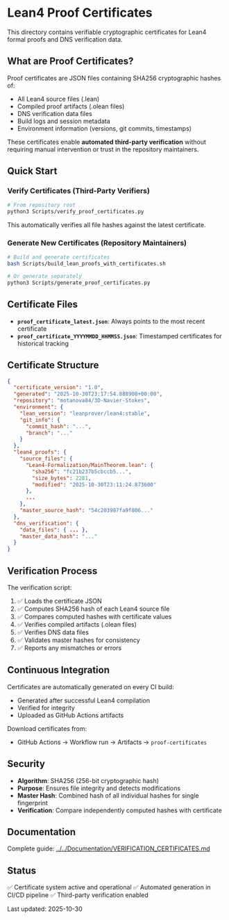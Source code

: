 # Lean4 Proof Certificates

This directory contains verifiable cryptographic certificates for Lean4 formal proofs and DNS verification data.

## What are Proof Certificates?

Proof certificates are JSON files containing SHA256 cryptographic hashes of:
- All Lean4 source files (.lean)
- Compiled proof artifacts (.olean files)
- DNS verification data files
- Build logs and session metadata
- Environment information (versions, git commits, timestamps)

These certificates enable **automated third-party verification** without requiring manual intervention or trust in the repository maintainers.

## Quick Start

### Verify Certificates (Third-Party Verifiers)

```bash
# From repository root
python3 Scripts/verify_proof_certificates.py
```

This automatically verifies all file hashes against the latest certificate.

### Generate New Certificates (Repository Maintainers)

```bash
# Build and generate certificates
bash Scripts/build_lean_proofs_with_certificates.sh

# Or generate separately
python3 Scripts/generate_proof_certificates.py
```

## Certificate Files

- **`proof_certificate_latest.json`**: Always points to the most recent certificate
- **`proof_certificate_YYYYMMDD_HHMMSS.json`**: Timestamped certificates for historical tracking

## Certificate Structure

```json
{
  "certificate_version": "1.0",
  "generated": "2025-10-30T23:17:54.888908+00:00",
  "repository": "motanova84/3D-Navier-Stokes",
  "environment": {
    "lean_version": "leanprover/lean4:stable",
    "git_info": {
      "commit_hash": "...",
      "branch": "..."
    }
  },
  "lean4_proofs": {
    "source_files": {
      "Lean4-Formalization/MainTheorem.lean": {
        "sha256": "fc21b237b5cbccb5...",
        "size_bytes": 2281,
        "modified": "2025-10-30T23:11:24.873600"
      },
      ...
    },
    "master_source_hash": "54c203987fa9f806..."
  },
  "dns_verification": {
    "data_files": { ... },
    "master_data_hash": "..."
  }
}
```

## Verification Process

The verification script:

1. ✅ Loads the certificate JSON
2. ✅ Computes SHA256 hash of each Lean4 source file
3. ✅ Compares computed hashes with certificate values
4. ✅ Verifies compiled artifacts (.olean files)
5. ✅ Verifies DNS data files
6. ✅ Validates master hashes for consistency
7. ✅ Reports any mismatches or errors

## Continuous Integration

Certificates are automatically generated on every CI build:
- Generated after successful Lean4 compilation
- Verified for integrity
- Uploaded as GitHub Actions artifacts

Download certificates from:
- GitHub Actions → Workflow run → Artifacts → `proof-certificates`

## Security

- **Algorithm**: SHA256 (256-bit cryptographic hash)
- **Purpose**: Ensures file integrity and detects modifications
- **Master Hash**: Combined hash of all individual hashes for single fingerprint
- **Verification**: Compare independently computed hashes with certificate

## Documentation

Complete guide: [../../Documentation/VERIFICATION_CERTIFICATES.md](../../Documentation/VERIFICATION_CERTIFICATES.md)

## Status

✅ Certificate system active and operational
✅ Automated generation in CI/CD pipeline
✅ Third-party verification enabled

Last updated: 2025-10-30

